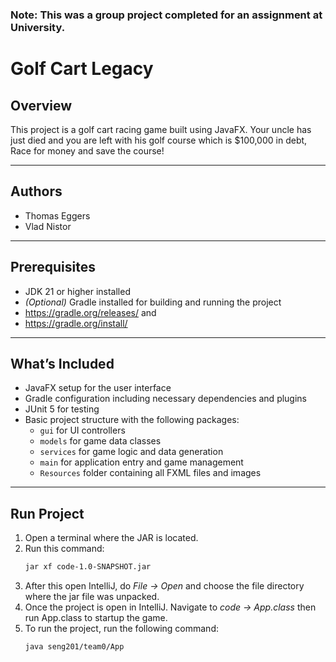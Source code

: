 ### Note: This was a group project completed for an assignment at University.

# Golf Cart Legacy

## Overview

This project is a golf cart racing game built using JavaFX. Your uncle has just died and you are left with his golf course which is $100,000 in debt, Race for money and save the course!

---

## Authors

- Thomas Eggers
- Vlad Nistor

---

## Prerequisites

- JDK 21 or higher installed
- *(Optional)* Gradle installed for building and running the project
- https://gradle.org/releases/ and
- https://gradle.org/install/

---

## What’s Included

- JavaFX setup for the user interface
- Gradle configuration including necessary dependencies and plugins
- JUnit 5 for testing
- Basic project structure with the following packages:
  - `gui` for UI controllers
  - `models` for game data classes
  - `services` for game logic and data generation
  - `main` for application entry and game management
  - `Resources` folder containing all FXML files and images


---
## Run Project

1. Open a terminal where the JAR is located.
2. Run this command:
   ```bash
   jar xf code-1.0-SNAPSHOT.jar
   ```
3. After this open IntelliJ, do *File -> Open* and choose the file directory where the jar file was unpacked.
4. Once the project is open in IntelliJ. Navigate to *code -> App.class* then run App.class to startup the game.
5. To run the project, run the following command:
    ```bash
    java seng201/team0/App
    ```

   

